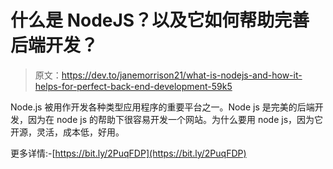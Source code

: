 # 什么是 NodeJS？以及它如何帮助完善后端开发？

> 原文：<https://dev.to/janemorrison21/what-is-nodejs-and-how-it-helps-for-perfect-back-end-development-59k5>

Node.js 被用作开发各种类型应用程序的重要平台之一。Node js 是完美的后端开发，因为在 node js 的帮助下很容易开发一个网站。为什么要用 node js，因为它开源，灵活，成本低，好用。

更多详情:-[https://bit.ly/2PuqFDP](https://bit.ly/2PuqFDP)